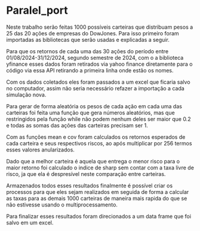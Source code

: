 # Paralel_port 

Neste trabalho serão feitas 1000 possíveis carteiras que distribuam pesos a 25 das 20 ações de empresas do DowJones. Para isso primeiro foram importadas as bibliotecas que serão usadas e explicadas a seguir.

Para que os retornos de cada uma das 30 ações do período entre 01/08/2024-31/12/2024, segundo semestre de 2024, com o a biblioteca yfinance esses dados foram retirados via yahoo finance diretamente para o código via essa API retirando a primeira linha onde estão os nomes.

Com os dados coletados eles foram passados a um excel que ficaria salvo no computador, assim não seria necessário refazer a importação a cada simulação nova.

Para gerar de forma aleatória os pesos de cada ação em cada uma das carteiras foi feita uma função que gera números aleatórios, mas que restringidos pela função while não podem nenhum deles ser maior que 0.2 e todas as somas das ações das carteiras precisam ser 1.

Com as funções mean e cov foram calculados os retornos esperados de cada carteira e seus respectivos riscos, ao após multiplicar por 256 termos esses valores anularizados.

Dado que a melhor carteira é aquela que entrega o menor risco para o maior retorno foi calculado o indice de sharp sem contar com a taxa livre de risco, ja que ela é despresível neste comparação entre carteiras. 

Armazenados todos esses resultados finalmente é possível criar os processos para que eles sejam realizados em seguida de forma a calcular as taxas para as demais 1000 carteiras de maneira mais rapida do que se não estivesse usando o multiprocessamento.

Para finalizar esses resultados foram direcionados a um data frame que foi salvo em um excel.

